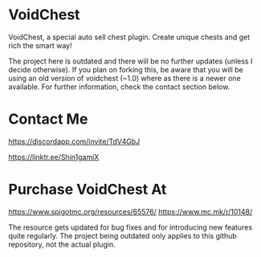 # VoidChest
VoidChest, a special auto sell chest plugin. Create unique chests and get rich the smart way!

The project here is outdated and there will be no further updates (unless I decide otherwise). If you plan on forking this, be aware that you will be using an old version of voidchest (~1.0) where as there is a newer one available. For further information, check the contact section below.

# Contact Me
https://discordapp.com/invite/TdV4GbJ

https://linktr.ee/Shin1gamiX

# Purchase VoidChest At
https://www.spigotmc.org/resources/65576/
https://www.mc.mk/r/10148/

The resource gets updated for bug fixes and for introducing new features quite regularly.
The project being outdated only applies to this github repository, not the actual plugin.
